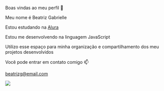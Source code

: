 Boas vindas ao meu perfil 🤠

Meu nome é Beatriz Gabrielle

Estou estudando na [Alura](www.alura.com.br)

Estou me desenvolvendo na linguagem JavaScript

Utilizo esse espaço para minha organização e compartilhamento dos meu projetos desenvolvidos

Você pode entrar em contato comigo 📫

beatrizg@email.com

![](https://media.tenor.com/-P-smWcPxngAAAAM/love-kisses.gif)
